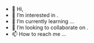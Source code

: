 - 👋 Hi,
- 👀 I’m interested in .
- 🌱 I’m currently learning ...
- 💞️ I’m looking to collaborate on .
- 📫 How to reach me ...

<!---
futureledwaba/futureledwaba is a ✨ special ✨ repository because its `README.md` (this file) appears on your GitHub profile.
You can click the Preview link to take a look at your changes.
--->
